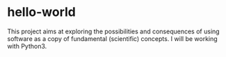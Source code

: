 # hello-world
This project aims at exploring the possibilities and consequences of using software as a copy of fundamental (scientific) concepts. I will be working with Python3.
